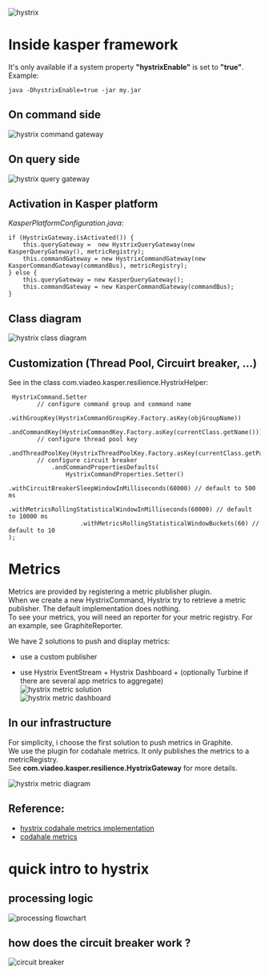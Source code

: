 ![hystrix](img/hystrix-logo.png)

# Inside kasper framework

It's only available if a system property **"hystrixEnable"** is set to **"true"**.
Example:

    java -DhystrixEnable=true -jar my.jar 

## On command side

![hystrix command gateway](img/hystrix-command-gateway.png)

## On query side

![hystrix query gateway](img/hystrix-query-gateway.png)

## Activation in Kasper platform

_KasperPlatformConfiguration.java_: 

    if (HystrixGateway.isActivated()) {
        this.queryGateway =  new HystrixQueryGateway(new KasperQueryGateway(), metricRegistry);
        this.commandGateway = new HystrixCommandGateway(new KasperCommandGateway(commandBus), metricRegistry);
    } else {
        this.queryGateway = new KasperQueryGateway();
        this.commandGateway = new KasperCommandGateway(commandBus);
    }

## Class diagram

![hystrix class diagram](img/hystrix-class-diagram.png)

## Customization (Thread Pool, Circuirt breaker, ...)

See in the class com.viadeo.kasper.resilience.HystrixHelper:

     HystrixCommand.Setter
            // configure command group and command name
            .withGroupKey(HystrixCommandGroupKey.Factory.asKey(objGroupName))
            .andCommandKey(HystrixCommandKey.Factory.asKey(currentClass.getName()))
            // configure thread pool key
            .andThreadPoolKey(HystrixThreadPoolKey.Factory.asKey(currentClass.getPackage().getName()))
            // configure circuit breaker
                .andCommandPropertiesDefaults(
                    HystrixCommandProperties.Setter()
                        .withCircuitBreakerSleepWindowInMilliseconds(60000) // default to 500 ms
                        .withMetricsRollingStatisticalWindowInMilliseconds(60000) // default to 10000 ms
                        .withMetricsRollingStatisticalWindowBuckets(60) // default to 10
    );
 
# Metrics

Metrics are provided by registering a metric plublisher plugin.  
When we create a new HystrixCommand, Hystrix try to retrieve a metric publisher. 
The default implementation does nothing.    
To see your metrics, you will need an reporter for your metric registry. For an example, see GraphiteReporter.

We have 2 solutions to push and display metrics:

* use a custom publisher 

* use Hystrix EventStream + Hystrix Dashboard + (optionally Turbine if there are several app metrics to aggregate)  
![hystrix metric solution](img/hystrix-dashboard.png)  
![hystrix metric dashboard](img/hystrix-dashboard-example.png)

## In our infrastructure
 
For simplicity, i choose the first solution to push metrics in Graphite.   
We use the plugin for codahale metrics. 
It only publishes the metrics to a metricRegistry.  
See **com.viadeo.kasper.resilience.HystrixGateway** for more details.

![hystrix metric diagram](img/hystrix-gateway-push-metric-diagram.png)

## Reference:

* [hystrix codahale metrics implementation](https://github.com/netflix/hystrix/tree/master/hystrix-contrib/hystrix-codahale-metrics-publisher)
* [codahale metrics](http://metrics.codahale.com/) 

# quick intro to hystrix
## processing logic

![processing flowchart](img/hystrix-flow-chart.png)

## how does the circuit breaker work ?

![circuit breaker](img/hystrix-circuit-breaker.png)